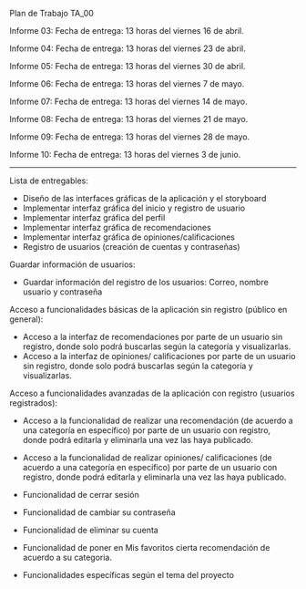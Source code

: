 Plan de Trabajo TA_00

Informe 03: 
Fecha de entrega: 13 horas del viernes 16 de abril.

Informe 04: 
Fecha de entrega: 13 horas del viernes 23 de abril.

Informe 05: 
Fecha de entrega: 13 horas del viernes 30 de abril.

Informe 06: 
Fecha de entrega: 13 horas del viernes 7 de mayo.

Informe 07: 
Fecha de entrega: 13 horas del viernes 14 de mayo.

Informe 08: 
Fecha de entrega: 13 horas del viernes 21 de mayo.

Informe 09: 
Fecha de entrega: 13 horas del viernes 28 de mayo.

Informe 10: 
Fecha de entrega: 13 horas del viernes 3 de junio.



***********************************************
Lista de entregables:

* Diseño de las interfaces gráficas de la aplicación y el storyboard
* Implementar interfaz gráfica del inicio y registro de usuario
* Implementar interfaz gráfica del perfil
* Implementar interfaz gráfica de recomendaciones
* Implementar interfaz gráfica de opiniones/calificaciones
* Registro de usuarios (creación de cuentas y contraseñas)

Guardar información de usuarios:
* Guardar información del registro de los usuarios: Correo, nombre usuario y contraseña


Acceso a funcionalidades básicas de la aplicación sin registro (público en general):
* Acceso a la interfaz de recomendaciones por parte de un usuario sin registro, donde solo podrá buscarlas según la categoría y visualizarlas.
* Acceso a la interfaz de opiniones/ calificaciones por parte de un usuario sin registro, donde solo podrá buscarlas según la categoría y visualizarlas.



Acceso a funcionalidades avanzadas de la aplicación con registro (usuarios registrados):
* Acceso a la funcionalidad de realizar una recomendación (de acuerdo a una categoría en específico) por parte de un usuario con registro, donde podrá editarla y eliminarla una vez las haya publicado.
* Acceso a la funcionalidad de realizar opiniones/ calificaciones (de acuerdo a una categoría en específico) por parte de un usuario con registro, donde podrá editarla y eliminarla una vez las haya publicado.
* Funcionalidad de cerrar sesión
* Funcionalidad de cambiar su contraseña
* Funcionalidad de eliminar su cuenta
* Funcionalidad de poner en Mis favoritos cierta recomendación de acuerdo a su categoria.


* Funcionalidades específicas según el tema del proyecto

